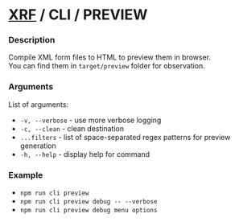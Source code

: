 # [XRF](../../) / CLI / PREVIEW

### Description

Compile XML form files to HTML to preview them in browser. <br/>
You can find them in `target/preview` folder for observation.

### Arguments

List of arguments:

- `-v, --verbose` - use more verbose logging
- `-c, --clean` - clean destination
- `...filters` - list of space-separated regex patterns for preview generation
- `-h, --help` - display help for command

### Example

- `npm run cli preview`
- `npm run cli preview debug -- --verbose`
- `npm run cli preview debug menu options`

